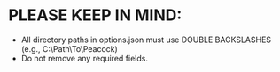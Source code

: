# PLEASE KEEP IN MIND:
- All directory paths in options.json must use DOUBLE BACKSLASHES (e.g., C:\\Path\\To\\Peacock)
- Do not remove any required fields.
